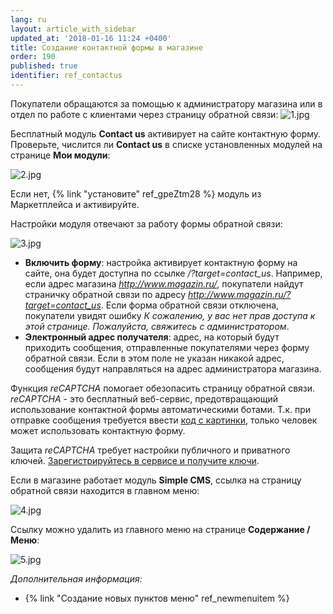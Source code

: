 ```yaml
---
lang: ru
layout: article_with_sidebar
updated_at: '2018-01-16 11:24 +0400'
title: Создание контактной формы в магазине
order: 190
published: true
identifier: ref_contactus
---
```

Покупатели обращаются за помощью к администратору магазина или в отдел по работе с клиентами через страницу обратной связи:
![1.jpg]({{site.baseurl}}/attachments/ref_contactus/1.jpg)

Бесплатный модуль **Contact us** активирует на сайте контактную форму. Проверьте, числится ли **Contact us** в списке установленных модулей на странице **Мои модули**:

![2.jpg]({{site.baseurl}}/attachments/ref_contactus/2.jpg)

Если нет, {% link "установите" ref_gpeZtm28 %} модуль из Маркетплейса и активируйте.

Настройки модуля отвечают за работу формы обратной связи:

![3.jpg]({{site.baseurl}}/attachments/ref_contactus/3.jpg)

*   **Включить форму**: настройка активирует контактную форму на сайте, она будет доступна по ссылке _/?target=contact_us_. Например, если адрес магазина _http://www.magazin.ru/_, покупатели найдут страничку обратной связи по адресу  _http://www.magazin.ru/?target=contact_us_. Если форма обратной связи отключена, покупатели увидят ошибку _К сожалению, у вас нет прав доступа к этой странице. Пожалуйста, свяжитесь с администратором_.
*   **Электронный адрес получателя**: адрес, на который будут приходить сообщения, отправленные покупателями через форму обратной связи. Если в этом поле не указан никакой адрес, сообщения будут направляться на адрес администратора магазина.

Функция _reCAPTCHA_ помогает обезопасить страницу обратной связи. _reCAPTCHA_ - это бесплатный веб-сервис, предотвращающий использование контактной формы автоматическими ботами. Т.к. при отправке сообщения требуется ввести [код с картинки](http://www.google.com/recaptcha#captcha), только человек может использовать контактную форму. 

Защита _reCAPTCHA_ требует настройки публичного и приватного ключей. [Зарегистрируйтесь в сервисе и получите ключи](https://www.google.com/recaptcha/admin/create).

Если в магазине работает модуль **Simple CMS**, ссылка на страницу обратной связи находится в главном меню: 

![4.jpg]({{site.baseurl}}/attachments/ref_contactus/4.jpg)

Ссылку можно удалить из главного меню на странице **Содержание / Меню**:

![5.jpg]({{site.baseurl}}/attachments/ref_contactus/5.jpg)

_Дополнительная информация:_

*   {% link "Создание новых пунктов меню" ref_newmenuitem %}
